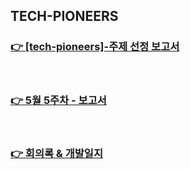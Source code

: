 ## TECH-PIONEERS

### [👉 [tech-pioneers]-주제 선정 보고서](https://github.com/TECH-PIONEERS/capstone-project/blob/main/%EC%A3%BC%EC%A0%9C%20%EC%8B%A0%EC%B2%AD%EC%84%9C/%5Btech-pioneers%5D-%EC%A3%BC%EC%A0%9C%20%EC%84%A0%EC%A0%95%20%EB%B3%B4%EA%B3%A0%EC%84%9C.pdf)

<br/>

### [👉 5월 5주차 - 보고서](https://tech-pioneers.github.io/docs/journal/5-5.html)

<br/>

### [👉 회의록 & 개발일지](https://tech-pioneers.github.io/)

<!--

**Here are some ideas to get you started:**

🙋‍♀️ A short introduction - what is your organization all about?
🌈 Contribution guidelines - how can the community get involved?
👩‍💻 Useful resources - where can the community find your docs? Is there anything else the community should know?
🍿 Fun facts - what does your team eat for breakfast?
🧙 Remember, you can do mighty things with the power of [Markdown](https://docs.github.com/github/writing-on-github/getting-started-with-writing-and-formatting-on-github/basic-writing-and-formatting-syntax)
-->
